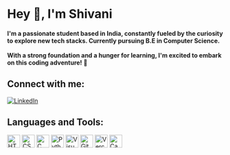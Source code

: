 # Hey 👋, I'm Shivani

#### I'm a passionate student based in India, constantly fueled by the curiosity to explore new tech stacks. Currently pursuing B.E in Computer Science.<br><br> With a strong foundation and a hunger for learning, I'm excited to embark on this coding adventure! 🚀


## Connect with me:

[![LinkedIn](https://skillicons.dev/icons?i=linkedin)](https://www.linkedin.com/in/shivani-n-331764227ji) <br>


<h2 align="left">Languages and Tools:</h2>
<div>
   <img src="https://skillicons.dev/icons?i=html" width="30" alt="HTML">
   <img src="https://skillicons.dev/icons?i=css" width="30" alt="CSS">
   <img src="https://skillicons.dev/icons?i=c" width="30" alt="C">
   <img src="https://skillicons.dev/icons?i=py" width="30" alt="Python">
   <img src="https://skillicons.dev/icons?i=vscode" width="30" alt="Visual Studio Code">
   <img src="https://skillicons.dev/icons?i=git" width="30" alt="Git">
   <img src="https://skillicons.dev/icons?i=vercel" width="30" alt="Vercel">
  <img src="https://skillicons.dev/icons?i=canva" width="30" alt="Canva">
</div>




